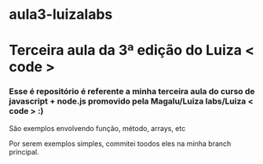 # aula3-luizalabs

# Terceira aula da 3ª edição do Luiza < code >

### Esse é repositório é referente a minha terceira aula do curso de javascript + node.js promovido pela Magalu/Luiza labs/Luiza < code > :) 

São exemplos envolvendo função, método, arrays, etc

Por serem exemplos simples, commitei toodos eles na minha branch principal.
